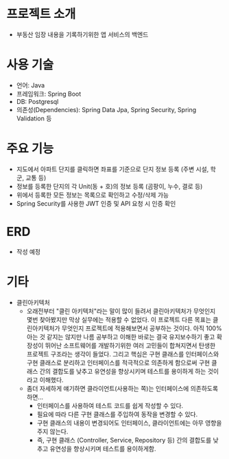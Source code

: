 # 프로젝트 소개

- 부동산 임장 내용을 기록하기위한 앱 서비스의 백엔드

# 사용 기술

- 언어: Java
- 프레임워크: Spring Boot
- DB: Postgresql
- 의존성(Dependencies): Spring Data Jpa, Spring Security, Spring Validation 등

# 주요 기능

- 지도에서 아파트 단지를 클릭하면 좌표를 기준으로 단지 정보 등록 (주변 시설, 학군, 교통 등)
- 정보를 등록한 단지의 각 Unit(동 + 호)의 정보 등록 (곰팡이, 누수, 결로 등)
- 위에서 등록한 모든 정보는 목록으로 확인하고 수정/삭제 가능
- Spring Security를 사용한 JWT 인증 및 API 요청 시 인증 확인

# ERD

- 작성 예정

# 기타

- 클린아키텍처
  - 오래전부터 "클린 아키텍처"라는 말이 많이 들려서 클린아키텍처가 무엇인지 몇번 찾아봤지만 막상 실무에는 적용할 수 없었다. 이 프로젝트 다른 목표는 클린아키텍처가 무엇인지 프로젝트에 적용해보면서 공부하는 것이다. 아직 100% 아는 것 같지는 않지만 나름 공부하고 이해한 바로는 결국 유지보수하기 좋고 확장성이 뛰어난 소프트웨어를 개발하기위한 여러 고민들이 합쳐지면서 탄생한 프로젝트 구조라는 생각이 들었다. 그리고 핵심은 구현 클래스를 인터페이스와 구현 클래스로 분리하고 인터페이스를 적극적으로 의존하게 함으로써 구현 클래스 간의 결합도를 낮추고 유연성을 향상시키며 테스트를 용이하게 하는 것이라고 이해했다.
  - 좀더 자세하게 얘기하면 클라이언트(사용하는 쪽)는 인터페이스에 의존하도록 하면...
    - 인터페이스를 사용하여 테스트 코드를 쉽게 작성할 수 있다.
    - 필요에 따라 다른 구현 클래스를 주입하여 동작을 변경할 수 있다.
    - 구현 클래스의 내용이 변경되어도 인터페이스, 클라이언트에는 아무 영향을 주지 않는다.
    - 즉, 구현 클래스 (Controller, Service, Repository 등) 간의 결합도를 낮추고 유연성을 향상시키며 테스트를 용이하게함.
